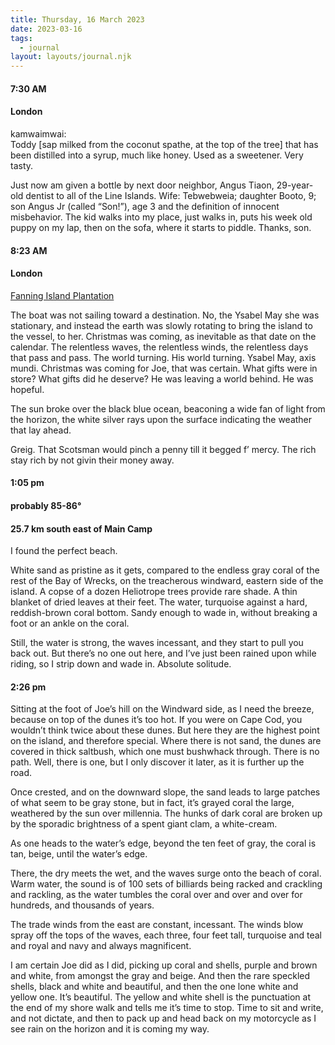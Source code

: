 ```yaml
---
title: Thursday, 16 March 2023
date: 2023-03-16
tags:
  - journal
layout: layouts/journal.njk
---
```

#### 7:30 AM
#### London

kamwaimwai:  
Toddy [sap milked from the coconut spathe, at the top of the tree] that has been distilled into a syrup, much like honey. Used as a sweetener. Very tasty.

Just now am given a bottle by next door neighbor, Angus Tiaon, 29-year-old dentist to all of the Line Islands. Wife: Tebwebweia; daughter Booto, 9; son Angus Jr (called “Son!”), age 3 and the definition of innocent misbehavior. The kid walks into my place, just walks in, puts his week old puppy on my lap, then on the sofa, where it starts to piddle. Thanks, son.

#### 8:23 AM  
#### London

[Fanning Island Plantation](Numismondo.net/pm/fai/)

The boat was not sailing toward a destination. No, the Ysabel May she was stationary, and instead the earth was slowly rotating to bring the island to the vessel, to her. Christmas was coming, as inevitable as that date on the calendar. The relentless waves, the relentless winds, the relentless days that pass and pass. The world turning. His world turning. Ysabel May, axis mundi. Christmas was coming for Joe, that was certain. What gifts were in store? What gifts did he deserve? He was leaving a world behind. He was hopeful.

The sun broke over the black blue ocean, beaconing a wide fan of light from the horizon, the white silver rays upon the surface indicating the weather that lay ahead.

Greig. That Scotsman would pinch a penny till it begged f’ mercy. The rich stay rich by not givin their money away.

#### 1:05 pm
#### probably 85-86°
#### 25.7 km south east of Main Camp

I found the perfect beach.

White sand as pristine as it gets, compared to the endless gray coral of the rest of the Bay of Wrecks, on the treacherous windward, eastern side of the island. A copse of a dozen Heliotrope trees provide rare shade. A thin blanket of dried leaves at their feet. The water, turquoise against a hard, reddish-brown coral bottom. Sandy enough to wade in, without breaking a foot or an ankle on the coral.

Still, the water is strong, the waves incessant, and they start to pull you back out. But there’s no one out here, and I’ve just been rained upon while riding, so I strip down and wade in. Absolute solitude.

#### 2:26 pm

Sitting at the foot of Joe’s hill on the Windward side, as I need the breeze, because on top of the dunes it’s too hot. If you were on Cape Cod, you wouldn’t think twice about these dunes. But here they are the highest point on the island, and therefore special. Where there is not sand, the dunes are covered in thick saltbush, which one must bushwhack through. There is no path. Well, there is one, but I only discover it later, as it is further up the road.

Once crested, and on the downward slope, the sand leads to large patches of what seem to be gray stone, but in fact, it’s grayed coral the large, weathered by the sun over millennia. The hunks of dark coral are broken up by the sporadic brightness of a spent giant clam, a white-cream.

As one heads to the water’s edge, beyond the ten feet of gray, the coral is tan, beige, until the water’s edge.

There, the dry meets the wet, and the waves surge onto the beach of coral. Warm water, the sound is of 100 sets of billiards being racked and crackling and rackling, as the water tumbles the coral over and over and over for hundreds, and thousands of years.

The trade winds from the east are constant, incessant. The winds blow spray off the tops of the waves, each three, four feet tall, turquoise and teal and royal and navy and always magnificent.

I am certain Joe did as I did, picking up coral and shells, purple and brown and white, from amongst the gray and beige. And then the rare speckled shells, black and white and beautiful, and then the one lone white and yellow one. It’s beautiful. The yellow and white shell is the punctuation at the end of my shore walk and tells me it’s time to stop. Time to sit and write, and not dictate, and then to pack up and head back on my motorcycle as I see rain on the horizon and it is coming my way.
